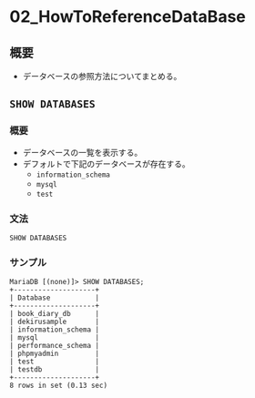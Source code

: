 02\_HowToReferenceDataBase
===

## 概要

- データベースの参照方法についてまとめる。

## `SHOW DATABASES`

### 概要

- データベースの一覧を表示する。
- デフォルトで下記のデータベースが存在する。
  - `information_schema`
  - `mysql             `
  - `test              `

### 文法

`SHOW DATABASES`

### サンプル

```
MariaDB [(none)]> SHOW DATABASES;
+--------------------+
| Database           |
+--------------------+
| book_diary_db      |
| dekirusample       |
| information_schema |
| mysql              |
| performance_schema |
| phpmyadmin         |
| test               |
| testdb             |
+--------------------+
8 rows in set (0.13 sec)
```
